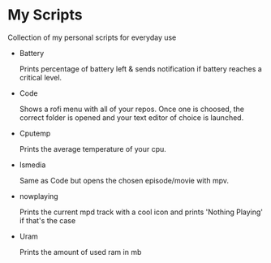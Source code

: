 # My Scripts
Collection of my personal scripts for everyday use

* Battery

   Prints percentage of battery left & sends notification if battery reaches a critical level.
   
*  Code

    Shows a rofi menu with all of your repos. Once one is choosed, the correct folder is opened and your text editor of choice is launched.

* Cputemp 

    Prints the average temperature of your cpu.

* lsmedia  

    Same as Code but opens the chosen episode/movie with mpv.
    
* nowplaying  

    Prints the current mpd track with a cool icon and prints 'Nothing Playing' if that's the case

* Uram  

    Prints the amount of used ram in mb 
